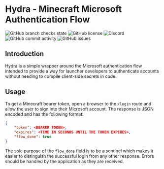# Hydra - Minecraft Microsoft Authentication Flow
![GitHub branch checks state](https://img.shields.io/github/checks-status/modrinth/hydra/master)
![GitHub license](https://img.shields.io/github/license/modrinth/hydra)
![Discord](https://img.shields.io/discord/734077874708938864)
![GitHub commit activity](https://img.shields.io/github/commit-activity/m/modrinth/hydra)
![GitHub issues](https://img.shields.io/github/issues/modrinth/hydra)

## Introduction
Hydra is a simple wrapper around the Microsoft authentication flow intended to provide a way for launcher developers to authenticate accounts without needing to compile client-side secrets in code.

## Usage
To get a Minecraft bearer token, open a browser to the `/login` route and allow the user to sign into their Microsoft account. The response is JSON encoded and has the following format:
```json
{
    "token": <BEARER TOKEN>,
    "expires": <TIME IN SECONDS UNTIL THE TOKEN EXPIRES>,
    "flow_done": true
}
```

The sole purpose of the `flow_done` field is to be a sentinel which makes it easier to distinguish the successful login from any other response. Errors should be handled by the application as they are received.

